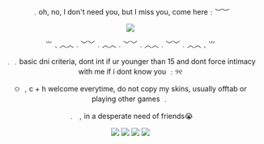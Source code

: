 <div align="center">

<p align="center"> ﹒oh, no, I don't need you, but I miss you, come here﹕︶︶

 ![](https://cdn.discordapp.com/attachments/901179565588766820/1423855632154624111/12_Sem_Titulo_20251003231326.png?ex=68e1d464&is=68e082e4&hm=87d42e071966d4c892ed5bc393cd5e2a4db606851406602f063c27534c6676e4&)


<p align="center"> ⺌﹑︿︿﹒﹀﹀﹒︿︿﹒﹀﹀﹒︿︿﹒﹀﹀﹒︿︿﹑⺌

<p align="center"> ﹒﹒basic dni criteria, dont int if ur younger than 15 and dont force intimacy with me if i dont know you ﹕୨୧

<p align="center">  ✩ ﹐c + h welcome everytime, do not copy my skins, usually offtab or playing other games ﹒

<p align="center">  ﹒ ﹐in a desperate need of friends😭 

 ![](https://media.discordapp.net/attachments/901179565588766820/1395995471683649616/37jd5t.png?ex=687c7998&is=687b2818&hm=7d8c3b1dff9a6bae4766d7bbc398b0e38d78d7d6b02537eeaf64ddaaa0a53835&=&format=webp&quality=lossless)
 ![](https://files.catbox.moe/yj5r2q.gif)
 ![](https://files.catbox.moe/kp2wpr.webp)
 ![](https://files.catbox.moe/eegjd9.gif)
<p align="center"> 


</div>
